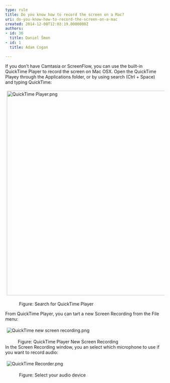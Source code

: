 ```yaml
---
type: rule
title: Do you know how to record the screen on a Mac?
uri: do-you-know-how-to-record-the-screen-on-a-mac
created: 2014-12-08T12:03:19.0000000Z
authors:
- id: 36
  title: Daniel Šmon
- id: 1
  title: Adam Cogan

---
```


 If you don't have Camtasia or ScreenFlow, you can use the built-in QuickTime Player to record the screen on Mac OSX. 
​Open the QuickTime Playey through the Applications folder, or by using search (Ctrl + Space) and typing QuickTime:
<dl class="ssw15-rteElement-ImageArea"><img alt="QuickTime Player.png" src="/PublishingImages/QuickTime%20Player.png" style="margin&#58;5px;width&#58;650px;"></dl><dd class="ssw15-rteElement-FigureNormal">&#160;Figure&#58; Search for QuickTime Player</dd>


From QuickTime Player, you can tart a new Screen Recording from the File menu:
<dl class="ssw15-rteElement-ImageArea"><img alt="QuickTime new screen recording.png" src="/PublishingImages/QuickTime%20new%20screen%20recording.png" style="margin&#58;5px;"></dl><dd class="ssw15-rteElement-FigureNormal">Figure&#58; QuickTime Player New Screen Recording&#160;</dd>
In the Screen Recording window, you an select which microphone to use if you want to record audio:
<dl class="ssw15-rteElement-ImageArea"><img alt="QuickTime Recorder.png" src="/PublishingImages/QuickTime%20Recorder.png" style="margin&#58;5px;"></dl><dd class="ssw15-rteElement-FigureNormal">&#160;Figure&#58; Select your audio device</dd>
